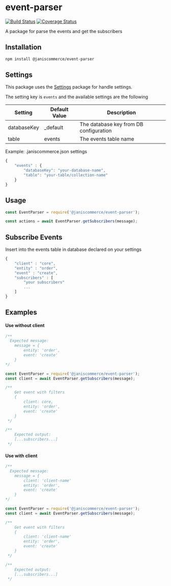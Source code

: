 # event-parser

[![Build Status](https://travis-ci.org/janis-commerce/event-parser.svg?branch=master)](https://travis-ci.org/janis-commerce/event-parser)
[![Coverage Status](https://coveralls.io/repos/github/janis-commerce/event-parser/badge.svg?branch=master)](https://coveralls.io/github/janis-commerce/event-parser?branch=master)

A package for parse the events and get the subscribers

## Installation

```sh
npm install @janiscommerce/event-parser
```

## Settings

This package uses the [Settings](https://www.npmjs.com/package/@janiscommerce/settings) package for handle settings.

The setting key is `events` and the available settings are the following

| Setting     | Default Value | Description                            |
| ----------- | ------------- | -------------------------------------- |
| databaseKey | \_default     | The database key from DB configuration |
| table       | events        | The events table name                  |

Example: .janiscommerce.json settings

```javascript
{
	"events" : {
		"databaseKey": "your-database-name",
		"table": "your-table/collection-name"
	}
}

```

## Usage

```js
const EventParser = require('@janiscommerce/event-parser');

const actions = await EventParser.getSubscribers(message);
```

## Subscribe Events

Insert into the events table in database declared on your settings

```javascript
{
	"client" : "core",
	"entity" : "order",
	"event" : "create",
	"subscribers" : [
		"your subscribers"
		...
	]
}

```

## Examples

#### Use without client

```javascript
/** 
  Expected message:
	message = {
		entity: 'order',
		event: 'create'
	}
*/

const EventParser = require('@janiscommerce/event-parser');
const client = await EventParser.getSubscribers(message);

/**
	Get event with filters
	{
		client: core,
		entity: 'order',
		event: 'create'
	}
 */

/**
	Expected output:
	[...subscribers...]
 */
```

#### Use with client

```javascript
/** 
  Expected message:
	message = {
		client: 'client-name'
		entity: 'order',
		event: 'create'
	}
*/

const EventParser = require('@janiscommerce/event-parser');
const client = await EventParser.getSubscribers(message);

/**
	Get event with filters
	{
		client: 'client-name'
		entity: 'order',
		event: 'create'
	}
 */

/**
	Expected output:
	[...subscribers...]
 */
```
